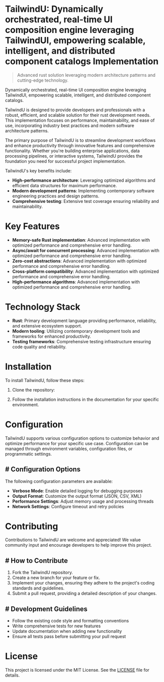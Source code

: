 <!-- fallback_TailwindU_20251003193622_34974 -->

# TailwindU: Dynamically orchestrated, real-time UI composition engine leveraging TailwindUI, empowering scalable, intelligent, and distributed component catalogs Implementation
> Advanced rust solution leveraging modern architecture patterns and cutting-edge technology.

Dynamically orchestrated, real-time UI composition engine leveraging TailwindUI, empowering scalable, intelligent, and distributed component catalogs.

TailwindU is designed to provide developers and professionals with a robust, efficient, and scalable solution for their rust development needs. This implementation focuses on performance, maintainability, and ease of use, incorporating industry best practices and modern software architecture patterns.

The primary purpose of TailwindU is to streamline development workflows and enhance productivity through innovative features and comprehensive functionality. Whether you're building enterprise applications, data processing pipelines, or interactive systems, TailwindU provides the foundation you need for successful project implementation.

TailwindU's key benefits include:

* **High-performance architecture**: Leveraging optimized algorithms and efficient data structures for maximum performance.
* **Modern development patterns**: Implementing contemporary software engineering practices and design patterns.
* **Comprehensive testing**: Extensive test coverage ensuring reliability and maintainability.

# Key Features

* **Memory-safe Rust implementation**: Advanced implementation with optimized performance and comprehensive error handling.
* **Async/await for concurrent processing**: Advanced implementation with optimized performance and comprehensive error handling.
* **Zero-cost abstractions**: Advanced implementation with optimized performance and comprehensive error handling.
* **Cross-platform compatibility**: Advanced implementation with optimized performance and comprehensive error handling.
* **High-performance algorithms**: Advanced implementation with optimized performance and comprehensive error handling.

# Technology Stack

* **Rust**: Primary development language providing performance, reliability, and extensive ecosystem support.
* **Modern tooling**: Utilizing contemporary development tools and frameworks for enhanced productivity.
* **Testing frameworks**: Comprehensive testing infrastructure ensuring code quality and reliability.

# Installation

To install TailwindU, follow these steps:

1. Clone the repository:


2. Follow the installation instructions in the documentation for your specific environment.

# Configuration

TailwindU supports various configuration options to customize behavior and optimize performance for your specific use case. Configuration can be managed through environment variables, configuration files, or programmatic settings.

## # Configuration Options

The following configuration parameters are available:

* **Verbose Mode**: Enable detailed logging for debugging purposes
* **Output Format**: Customize the output format (JSON, CSV, XML)
* **Performance Settings**: Adjust memory usage and processing threads
* **Network Settings**: Configure timeout and retry policies

# Contributing

Contributions to TailwindU are welcome and appreciated! We value community input and encourage developers to help improve this project.

## # How to Contribute

1. Fork the TailwindU repository.
2. Create a new branch for your feature or fix.
3. Implement your changes, ensuring they adhere to the project's coding standards and guidelines.
4. Submit a pull request, providing a detailed description of your changes.

## # Development Guidelines

* Follow the existing code style and formatting conventions
* Write comprehensive tests for new features
* Update documentation when adding new functionality
* Ensure all tests pass before submitting your pull request

# License

This project is licensed under the MIT License. See the [LICENSE](https://github.com/Nurulika/TailwindU/blob/main/LICENSE) file for details.
